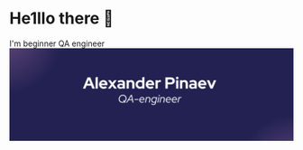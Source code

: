 # He1llo there 👋
I'm beginner QA engineer
![logo](https://github.com/baubaffi/baubaffi/blob/main/assets/name_logo.png)